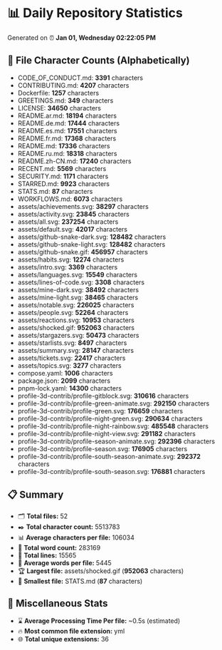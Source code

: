 # 📊 Daily Repository Statistics
Generated on ⏰ **Jan 01, Wednesday 02:22:05 PM**

## 📂 File Character Counts (Alphabetically)
- CODE_OF_CONDUCT.md: **3391** characters
- CONTRIBUTING.md: **4207** characters
- Dockerfile: **1257** characters
- GREETINGS.md: **349** characters
- LICENSE: **34650** characters
- README.ar.md: **18194** characters
- README.de.md: **17444** characters
- README.es.md: **17551** characters
- README.fr.md: **17368** characters
- README.md: **17336** characters
- README.ru.md: **18318** characters
- README.zh-CN.md: **17240** characters
- RECENT.md: **5569** characters
- SECURITY.md: **1171** characters
- STARRED.md: **9923** characters
- STATS.md: **87** characters
- WORKFLOWS.md: **6073** characters
- assets/achievements.svg: **38297** characters
- assets/activity.svg: **23845** characters
- assets/all.svg: **237254** characters
- assets/default.svg: **42017** characters
- assets/github-snake-dark.svg: **128482** characters
- assets/github-snake-light.svg: **128482** characters
- assets/github-snake.gif: **456957** characters
- assets/habits.svg: **12274** characters
- assets/intro.svg: **3369** characters
- assets/languages.svg: **15549** characters
- assets/lines-of-code.svg: **3308** characters
- assets/mine-dark.svg: **38492** characters
- assets/mine-light.svg: **38465** characters
- assets/notable.svg: **226025** characters
- assets/people.svg: **52264** characters
- assets/reactions.svg: **10953** characters
- assets/shocked.gif: **952063** characters
- assets/stargazers.svg: **50473** characters
- assets/starlists.svg: **8497** characters
- assets/summary.svg: **28147** characters
- assets/tickets.svg: **22417** characters
- assets/topics.svg: **3277** characters
- compose.yaml: **1006** characters
- package.json: **2099** characters
- pnpm-lock.yaml: **14300** characters
- profile-3d-contrib/profile-gitblock.svg: **310616** characters
- profile-3d-contrib/profile-green-animate.svg: **292150** characters
- profile-3d-contrib/profile-green.svg: **176659** characters
- profile-3d-contrib/profile-night-green.svg: **290634** characters
- profile-3d-contrib/profile-night-rainbow.svg: **485548** characters
- profile-3d-contrib/profile-night-view.svg: **291182** characters
- profile-3d-contrib/profile-season-animate.svg: **292396** characters
- profile-3d-contrib/profile-season.svg: **176905** characters
- profile-3d-contrib/profile-south-season-animate.svg: **292372** characters
- profile-3d-contrib/profile-south-season.svg: **176881** characters

## 📋 Summary
- 🗂️ **Total files:** 52
- ✒️ **Total character count:** 5513783
- 📊 **Average characters per file:** 106034
- 📝 **Total word count:** 283169
- 🧾 **Total lines:** 15565
- 📐 **Average words per file:** 5445
- 🏆 **Largest file:** assets/shocked.gif (**952063** characters)
- 🥉 **Smallest file:** STATS.md (**87** characters)

## 🌟 Miscellaneous Stats
- ⌛ **Average Processing Time Per file:** ~0.5s (estimated)
- 🔥 **Most common file extension:** yml
- 🌐 **Total unique extensions:** 36
